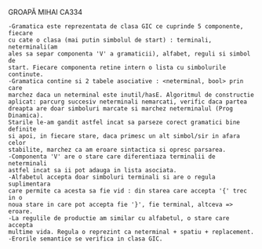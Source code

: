 GROAPĂ MIHAI
CA334

	-Gramatica este reprezentata de clasa GIC ce cuprinde 5 componente, fiecare
	cu cate o clasa (mai putin simbolul de start) : terminali, neterminali(am
	ales sa separ componenta 'V' a gramaticii), alfabet, reguli si simbol de 
	start. Fiecare componenta retine intern o lista cu simbolurile continute.
	-Gramatica contine si 2 tabele asociative : <neterminal, bool> prin care
	marchez daca un neterminal este inutil/hasE. Algoritmul de constructie
	aplicat: parcurg succesiv neterminali nemarcati, verific daca partea
	dreapta are doar simboluri marcate si marchez neterminalul (Prog Dinamica).
	Starile le-am gandit astfel incat sa parseze corect gramatici bine definite
	si apoi, in fiecare stare, daca primesc un alt simbol/sir in afara celor
	stabilite, marchez ca am eroare sintactica si opresc parsarea.
	-Componenta 'V' are o stare care diferentiaza terminalii de neterminali 
	astfel incat sa ii pot adauga in lista asociata.
	-Alfabetul accepta doar simboluri terminali si are o regula suplimentara
	care permite ca acesta sa fie vid : din starea care accepta '{' trec in o
	noua stare in care pot accepta fie '}', fie terminal, altceva => eroare.
	-La regulile de productie am similar cu alfabetul, o stare care accepta
	multime vida. Regula o reprezint ca neterminal + spatiu + replacement.
	-Erorile semantice se verifica in clasa GIC.

